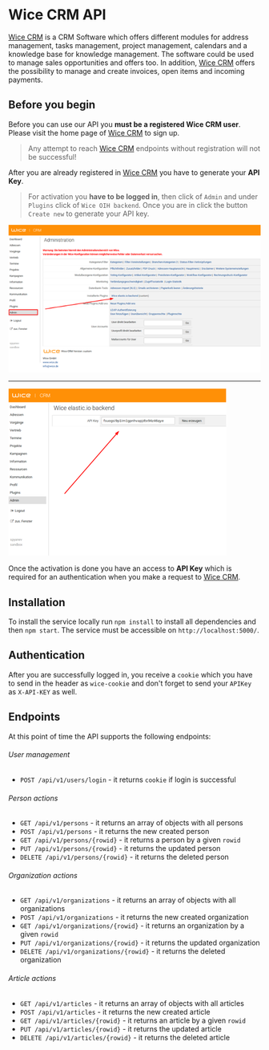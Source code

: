 # Wice CRM API

[Wice CRM](https://wice.de/) is a CRM Software which offers different modules for address management, tasks management, project management, calendars and a knowledge base for knowledge management. The software could be used to manage sales opportunities and offers too. In addition, [Wice CRM](https://wice.de/) offers the possibility to manage and create invoices, open items and incoming payments.


## Before you begin

Before you can use our API you **must be a registered Wice CRM user**. Please visit the home page of [Wice CRM](https://wice.de/) to sign up.
> Any attempt to reach [Wice CRM](https://wice.de/) endpoints without registration will not be successful!

After you are already registered in [Wice CRM](https://wice.de/) you have to generate your **API Key**.
> For activation you **have to be logged in**, then click of ``Admin`` and under ```Plugins``` click of ``Wice OIH backend``. Once you are in click the button ``Create new`` to generate your API key.

![Administration](assets/Plugins.png)
***
![APIKey](assets/APIKey.png)

Once the activation is done you have an access to **API Key** which is required for an authentication when you make a request to [Wice CRM](https://wice.de/).

## Installation
To install the service locally run `npm install` to install all dependencies and then `npm start`. The service must be accessible on `http://localhost:5000/`.

## Authentication

After you are successfully logged in, you receive a `cookie` which you have to send in the header as `wice-cookie` and don't forget to send your `APIKey` as `X-API-KEY` as well.

## Endpoints

At this point of time the API supports the following endpoints:

###### User management
- `​POST /api​/v1​/users​/login` - it returns `cookie` if login is successful

###### Person actions
- `GET /api​/v1​/persons` - it returns an array of objects with all persons
- `​POST /api​/v1​/persons` - it returns the new created person
- `GET /api​/v1​/persons/{rowid}` - it returns a person by a given `rowid`
- `PUT /api​/v1​/persons/{rowid}` - it returns the updated person
- `DELETE /api​/v1​/persons/{rowid}` - it returns the deleted person

###### Organization actions
- `GET /api​/v1​/organizations` - it returns an array of objects with all organizations
- `​POST /api​/v1​/organizations` - it returns the new created organization
- `GET /api​/v1​/organizations/{rowid}` - it returns an organization by a given `rowid`
- `PUT /api​/v1​/organizations/{rowid}` - it returns the updated organization
- `DELETE /api​/v1​/organizations/{rowid}` - it returns the deleted organization

###### Article actions
- `GET /api​/v1​/articles` - it returns an array of objects with all articles
- `​POST /api​/v1​/articles` - it returns the new created article
- `GET /api​/v1​/articles/{rowid}` - it returns an article by a given `rowid`
- `PUT /api​/v1​/articles/{rowid}` - it returns the updated article
- `DELETE /api​/v1​/articles/{rowid}` - it returns  the deleted article
